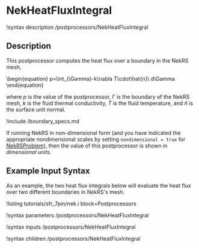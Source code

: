 # NekHeatFluxIntegral

!syntax description /postprocessors/NekHeatFluxIntegral

## Description

This postprocessor computes the heat flux over a boundary in the NekRS mesh,

\begin{equation}
p=\int_{\Gamma}-k\nabla T\cdot\hat{n}\ d\Gamma
\end{equation}

where $p$ is the value of the postprocessor,
$\Gamma$ is the boundary of the NekRS mesh,
$k$ is the fluid thermal conductivity, $T$ is the fluid temperature,
and $\hat{n}$ is the surface unit normal.

!include /boundary_specs.md

If running NekRS in non-dimensional form (and you have indicated the
appropriate nondimensional scales by setting `nondimensional = true`
for [NekRSProblem](/problems/NekRSProblem.md)), then the value of this postprocessor
is shown in *dimensional* units.

## Example Input Syntax

As an example, the two heat flux integrals below will evaluate the heat flux
over two different boundaries in NekRS's mesh.

!listing tutorials/sfr_7pin/nek.i
  block=Postprocessors

!syntax parameters /postprocessors/NekHeatFluxIntegral

!syntax inputs /postprocessors/NekHeatFluxIntegral

!syntax children /postprocessors/NekHeatFluxIntegral
